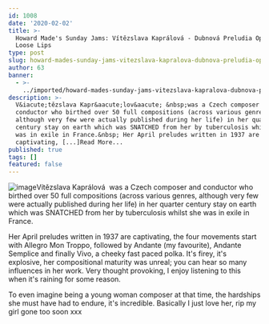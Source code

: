 ```yaml
---
id: 1008
date: '2020-02-02'
title: >-
  Howard Made's Sunday Jams: Vítězslava Kaprálová - Dubnová Preludia Op.13 -
  Loose Lips
type: post
slug: howard-mades-sunday-jams-vitezslava-kapralova-dubnova-preludia-op13
author: 63
banner:
  - >-
    ../imported/howard-mades-sunday-jams-vitezslava-kapralova-dubnova-preludia-op13/image1008.jpeg
description: >-
  V&iacute;tězslava Kapr&aacute;lov&aacute; &nbsp;was a Czech composer and
  conductor who birthed over 50 full compositions (across various genres,
  although very few were actually published during her life) in her quarter
  century stay on earth which was SNATCHED from her by tuberculosis whilst she
  was in exile in France.&nbsp; Her April preludes written in 1937 are
  captivating, [...]Read More...
published: true
tags: []
featured: false
---
```

![image](../../imported/howard-mades-sunday-jams-vitezslava-kapralova-dubnova-preludia-op13/image1008.jpeg)Vítězslava Kaprálová  was a Czech composer and conductor who birthed over 50 full compositions (across various genres, although very few were actually published during her life) in her quarter century stay on earth which was SNATCHED from her by tuberculosis whilst she was in exile in France. 

Her April preludes written in 1937 are captivating, the four movements start with Allegro Mon Troppo, followed by Andante (my favourite), Andante Semplice and finally Vivo, a cheeky fast paced polka. It's firey, it's explosive, her compositional maturity was unreal; you can hear so many influences in her work. Very thought provoking, I enjoy listening to this when it's raining for some reason.

To even imagine being a young woman composer at that time, the hardships she must have had to endure, it's incredible. Basically I just love her, rip my girl gone too soon xxx